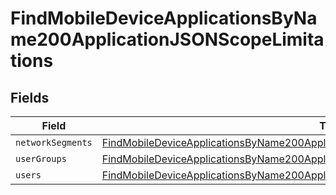 # FindMobileDeviceApplicationsByName200ApplicationJSONScopeLimitations


## Fields

| Field                                                                                                                                                                                                   | Type                                                                                                                                                                                                    | Required                                                                                                                                                                                                | Description                                                                                                                                                                                             |
| ------------------------------------------------------------------------------------------------------------------------------------------------------------------------------------------------------- | ------------------------------------------------------------------------------------------------------------------------------------------------------------------------------------------------------- | ------------------------------------------------------------------------------------------------------------------------------------------------------------------------------------------------------- | ------------------------------------------------------------------------------------------------------------------------------------------------------------------------------------------------------- |
| `networkSegments`                                                                                                                                                                                       | [FindMobileDeviceApplicationsByName200ApplicationJSONScopeLimitationsNetworkSegments](../../models/operations/findmobiledeviceapplicationsbyname200applicationjsonscopelimitationsnetworksegments.md)[] | :heavy_minus_sign:                                                                                                                                                                                      | N/A                                                                                                                                                                                                     |
| `userGroups`                                                                                                                                                                                            | [FindMobileDeviceApplicationsByName200ApplicationJSONScopeLimitationsUserGroups](../../models/operations/findmobiledeviceapplicationsbyname200applicationjsonscopelimitationsusergroups.md)[]           | :heavy_minus_sign:                                                                                                                                                                                      | N/A                                                                                                                                                                                                     |
| `users`                                                                                                                                                                                                 | [FindMobileDeviceApplicationsByName200ApplicationJSONScopeLimitationsUsers](../../models/operations/findmobiledeviceapplicationsbyname200applicationjsonscopelimitationsusers.md)[]                     | :heavy_minus_sign:                                                                                                                                                                                      | N/A                                                                                                                                                                                                     |